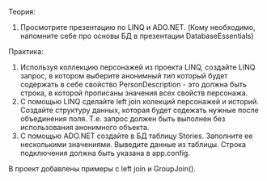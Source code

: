 Теория:
1. Просмотрите презентацию по LINQ и ADO.NET. (Кому необходимо, напомните себе про основы БД в презентации DatabaseEssentials)

Практика:
1. Используя коллекцию персонажей из проекта LINQ, создайте LINQ запрос, в котором выберите анонимный тип который будет содержать в себе свойство PersonDescription - это должна быть строка, в которой прописаны значения всех свойств персонажа.
2. С помощью LINQ сделайте left join колекций персонажей и историй. Создайте структуру данных, которая будет содежать нужные после объединения поля. Т.е. запрос должен быть выполнен без использования анонимного объекта.
3. С помощью ADO.NET создайте в БД таблицу Stories. Заполните ее несколькими значениями. Выведите данные из таблицы. Строка подключения должна быть указана в app.config.

В проект добавлены примеры с left join и GroupJoin().